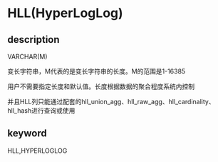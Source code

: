# HLL(HyperLogLog)

## description

VARCHAR(M)

变长字符串，M代表的是变长字符串的长度。M的范围是1-16385

用户不需要指定长度和默认值。长度根据数据的聚合程度系统内控制

并且HLL列只能通过配套的hll_union_agg、hll_raw_agg、hll_cardinality、hll_hash进行查询或使用

## keyword

HLL,HYPERLOGLOG

